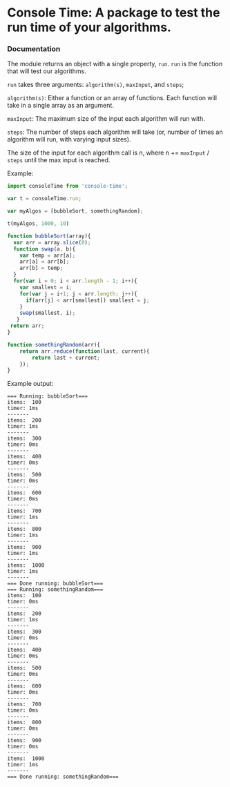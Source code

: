 # Console Time: A package to test the run time of your algorithms.

### Documentation

The module returns an object with a single property, `run`.  `run` is the function that will test our algorithms.

`run` takes three arguments: `algorithm(s)`, `maxInput`, and `steps`;

`algorithm(s)`: Either a function or an array of functions. Each function will take in a single array as an argument.

`maxInput`: The maximum size of the input each algorithm will run with.

`steps`: The number of steps each algorithm will take (or, number of times an algorithm will run, with varying input sizes).

The size of the input for each algorithm call is n, where n += `maxInput` / `steps` until the max input is reached.

Example:

``` javascript
import consoleTime from 'console-time';

var t = consoleTime.run;

var myAlgos = [bubbleSort, somethingRandom];

t(myAlgos, 1000, 10)

function bubbleSort(array){
  var arr = array.slice(0);
  function swap(a, b){
    var temp = arr[a];
    arr[a] = arr[b];
    arr[b] = temp;
  }
  for(var i = 0; i < arr.length - 1; i++){
    var smallest = i;
  	for(var j = i+1; j < arr.length; j++){
      if(arr[j] < arr[smallest]) smallest = j;
    }
    swap(smallest, i);
   }
 return arr;
}

function somethingRandom(arr){
	return arr.reduce(function(last, current){
		return last + current;
	});
}
```

Example output:

```
=== Running: bubbleSort===
items:  100
timer: 1ms
-------
items:  200
timer: 1ms
-------
items:  300
timer: 0ms
-------
items:  400
timer: 0ms
-------
items:  500
timer: 0ms
-------
items:  600
timer: 0ms
-------
items:  700
timer: 1ms
-------
items:  800
timer: 1ms
-------
items:  900
timer: 1ms
-------
items:  1000
timer: 1ms
-------
=== Done running: bubbleSort===
=== Running: somethingRandom===
items:  100
timer: 0ms
-------
items:  200
timer: 1ms
-------
items:  300
timer: 0ms
-------
items:  400
timer: 0ms
-------
items:  500
timer: 0ms
-------
items:  600
timer: 0ms
-------
items:  700
timer: 0ms
-------
items:  800
timer: 0ms
-------
items:  900
timer: 0ms
-------
items:  1000
timer: 1ms
-------
=== Done running: somethingRandom===
```
